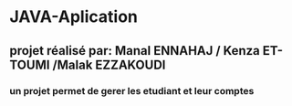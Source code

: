 # JAVA-Aplication
## projet réalisé par: Manal ENNAHAJ / Kenza ET-TOUMI /Malak EZZAKOUDI
### un projet permet de gerer les etudiant et leur comptes 
